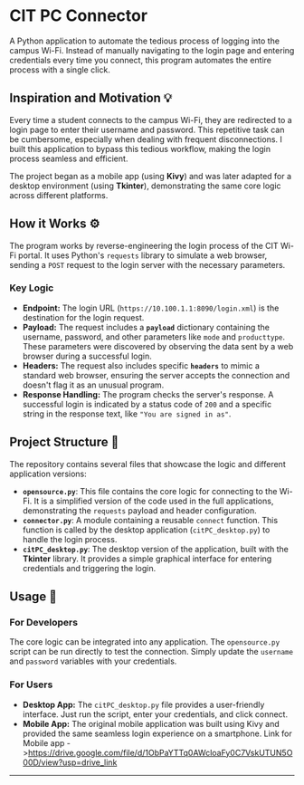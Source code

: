 # CIT PC Connector

A Python application to automate the tedious process of logging into the campus Wi-Fi. Instead of manually navigating to the login page and entering credentials every time you connect, this program automates the entire process with a single click.

## Inspiration and Motivation 💡

Every time a student connects to the campus Wi-Fi, they are redirected to a login page to enter their username and password. This repetitive task can be cumbersome, especially when dealing with frequent disconnections. I built this application to bypass this tedious workflow, making the login process seamless and efficient.

The project began as a mobile app (using **Kivy**) and was later adapted for a desktop environment (using **Tkinter**), demonstrating the same core logic across different platforms.

## How it Works ⚙️

The program works by reverse-engineering the login process of the CIT Wi-Fi portal. It uses Python's `requests` library to simulate a web browser, sending a `POST` request to the login server with the necessary parameters.

### Key Logic

-   **Endpoint:** The login URL (`https://10.100.1.1:8090/login.xml`) is the destination for the login request.
-   **Payload:** The request includes a **`payload`** dictionary containing the username, password, and other parameters like `mode` and `producttype`. These parameters were discovered by observing the data sent by a web browser during a successful login.
-   **Headers:** The request also includes specific **`headers`** to mimic a standard web browser, ensuring the server accepts the connection and doesn't flag it as an unusual program.
-   **Response Handling:** The program checks the server's response. A successful login is indicated by a status code of `200` and a specific string in the response text, like `"You are signed in as"`.

## Project Structure 📁

The repository contains several files that showcase the logic and different application versions:

-   **`opensource.py`**: This file contains the core logic for connecting to the Wi-Fi. It is a simplified version of the code used in the full applications, demonstrating the `requests` payload and header configuration.
-   **`connector.py`**: A module containing a reusable `connect` function. This function is called by the desktop application (`citPC_desktop.py`) to handle the login process.
-   **`citPC_desktop.py`**: The desktop version of the application, built with the **Tkinter** library. It provides a simple graphical interface for entering credentials and triggering the login.

## Usage 🚀

### For Developers

The core logic can be integrated into any application. The `opensource.py` script can be run directly to test the connection. Simply update the `username` and `password` variables with your credentials.

### For Users

-   **Desktop App:** The `citPC_desktop.py` file provides a user-friendly interface. Just run the script, enter your credentials, and click connect.
-   **Mobile App:** The original mobile application was built using Kivy and provided the same seamless login experience on a smartphone. Link for Mobile app ->https://drive.google.com/file/d/1ObPaYTTq0AWcloaFy0C7VskUTUN5O00D/view?usp=drive_link

---
